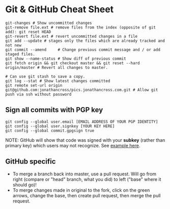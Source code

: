 Git & GitHub Cheat Sheet
=======================

    git-changes # Show uncommitted changes
    git-remove file.ext # remove files from the index (opposite of git add): git reset HEAD 
    git-revert file.ext # revert uncommitted changes in a file 
    git add --update # stages only the files which are already tracked and not new
    git commit --amend     # Change previous commit message and / or add staged files.
    git show --name-status # Show diff of previous commit
    git fetch origin && git checkout master && git reset --hard origin/master # Revert all changes to master.
                                                                              # Can use git stash to save a copy.
    git log --stat # Show latest changes committed
    git remote set-url origin git@github.com:jonathancross/pics.jonathancross.com.git # Allow git push via ssh without password


## Sign all commits with PGP key
    git config --global user.email [EMAIL ADDRESS OF YOUR PGP IDENTITY]
    git config --global user.signkey [YOUR KEY HERE]
    git config --global commit.gpgsign true

NOTE: GitHub will show that code was signed with your **subkey** (rather than primary key) which users may not recognize.  See [example here](https://github.com/jonathancross/j-renamer/commit/e93093aa5d87a33b0758b1614c31d70aae7999ed).

## GitHub specific

* To merge a branch back into master, use a pull request.  Will go from right (compare or "head" branch, what you did) to left ("base" where it should go)!
* To merge changes made in original to the fork, click on the green arrows, change the base, then create pull request, then merge the pull request.
